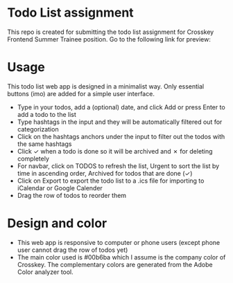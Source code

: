 # Todo List assignment
This repo is created for submitting the todo list assignment for Crosskey Frontend Summer Trainee position.
Go to the following link for preview:

# Usage
This todo list web app is designed in a minimalist way. Only essential buttons (imo) are added for a simple user interface.
- Type in your todos, add a (optional) date, and click Add or press Enter to add a todo to the list
- Type hashtags in the input and they will be automatically filtered out for categorization
- Click on the hashtags anchors under the input to filter out the todos with the same hashtags
- Click ✓ when a todo is done so it will be archived and ✗ for deleting completely
- For navbar, click on TODOS to refresh the list, Urgent to sort the list by time in ascending order, Archived for todos that are done (✓)
- Click on Export to export the todo list to a .ics file for importing to iCalendar or Google Calender
- Drag the row of todos to reorder them

# Design and color
- This web app is responsive to computer or phone users (except phone user cannot drag the row of todos yet)
- The main color used is #00b6ba which I assume is the company color of Crosskey. The complementary colors are generated from the Adobe Color analyzer tool.
